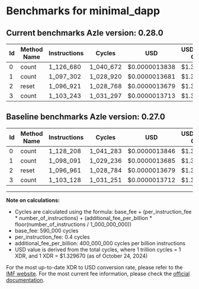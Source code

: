 # Benchmarks for minimal_dapp

## Current benchmarks Azle version: 0.28.0

| Id  | Method Name | Instructions | Cycles    | USD           | USD/Million Calls | Change                            |
| --- | ----------- | ------------ | --------- | ------------- | ----------------- | --------------------------------- |
| 0   | count       | 1_126_680    | 1_040_672 | $0.0000013838 | $1.38             | <font color="green">-1_528</font> |
| 1   | count       | 1_097_302    | 1_028_920 | $0.0000013681 | $1.36             | <font color="green">-789</font>   |
| 2   | reset       | 1_096_921    | 1_028_768 | $0.0000013679 | $1.36             | <font color="green">-40</font>    |
| 3   | count       | 1_103_243    | 1_031_297 | $0.0000013713 | $1.37             | <font color="red">+115</font>     |

## Baseline benchmarks Azle version: 0.27.0

| Id  | Method Name | Instructions | Cycles    | USD           | USD/Million Calls |
| --- | ----------- | ------------ | --------- | ------------- | ----------------- |
| 0   | count       | 1_128_208    | 1_041_283 | $0.0000013846 | $1.38             |
| 1   | count       | 1_098_091    | 1_029_236 | $0.0000013685 | $1.36             |
| 2   | reset       | 1_096_961    | 1_028_784 | $0.0000013679 | $1.36             |
| 3   | count       | 1_103_128    | 1_031_251 | $0.0000013712 | $1.37             |

---

**Note on calculations:**

- Cycles are calculated using the formula: base_fee + (per_instruction_fee \* number_of_instructions) + (additional_fee_per_billion \* floor(number_of_instructions / 1_000_000_000))
- base_fee: 590_000 cycles
- per_instruction_fee: 0.4 cycles
- additional_fee_per_billion: 400_000_000 cycles per billion instructions
- USD value is derived from the total cycles, where 1 trillion cycles = 1 XDR, and 1 XDR = $1.329670 (as of October 24, 2024)

For the most up-to-date XDR to USD conversion rate, please refer to the [IMF website](https://www.imf.org/external/np/fin/data/rms_sdrv.aspx).
For the most current fee information, please check the [official documentation](https://internetcomputer.org/docs/current/developer-docs/gas-cost#execution).
